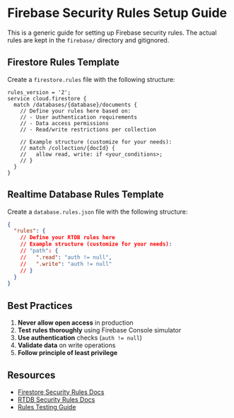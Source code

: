 # Firebase Security Rules Setup Guide

This is a generic guide for setting up Firebase security rules. The actual rules are kept in the `firebase/` directory and gitignored.

## Firestore Rules Template

Create a `firestore.rules` file with the following structure:

```
rules_version = '2';
service cloud.firestore {
  match /databases/{database}/documents {
    // Define your rules here based on:
    // - User authentication requirements
    // - Data access permissions
    // - Read/write restrictions per collection
    
    // Example structure (customize for your needs):
    // match /collection/{docId} {
    //   allow read, write: if <your_conditions>;
    // }
  }
}
```

## Realtime Database Rules Template

Create a `database.rules.json` file with the following structure:

```json
{
  "rules": {
    // Define your RTDB rules here
    // Example structure (customize for your needs):
    // "path": {
    //   ".read": "auth != null",
    //   ".write": "auth != null"
    // }
  }
}
```

## Best Practices

1. **Never allow open access** in production
2. **Test rules thoroughly** using Firebase Console simulator
3. **Use authentication** checks (`auth != null`)
4. **Validate data** on write operations
5. **Follow principle of least privilege**

## Resources

- [Firestore Security Rules Docs](https://firebase.google.com/docs/firestore/security/get-started)
- [RTDB Security Rules Docs](https://firebase.google.com/docs/database/security)
- [Rules Testing Guide](https://firebase.google.com/docs/rules/unit-tests)

